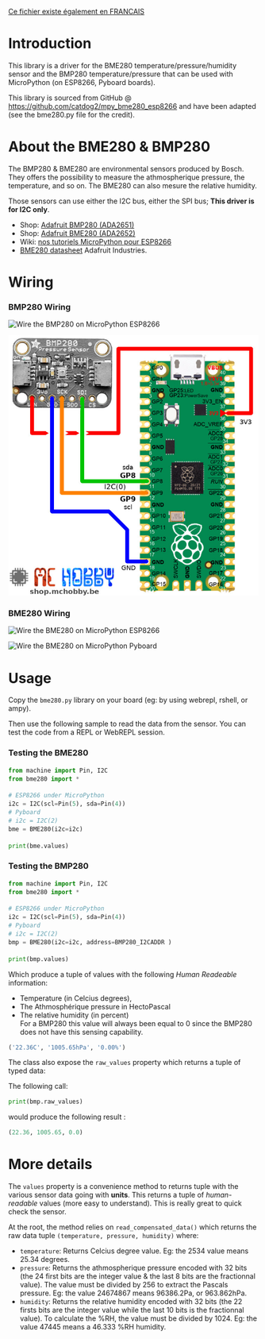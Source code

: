 [Ce fichier existe également en FRANCAIS](readme.md)

# Introduction
This library is a driver for the BME280 temperature/pressure/humidity sensor and the BMP280 temperature/pressure that can be used with MicroPython (on ESP8266, Pyboard boards).

This library is sourced from GitHub @ https://github.com/catdog2/mpy_bme280_esp8266 and have been adapted (see the bme280.py file for the credit).

# About the BME280 & BMP280

The BMP280 & BME280 are environmental sensors produced by Bosch. They offers the possibility to measure the athmospherique pressure, the temperature, and so on. The BME280 can also mesure the relative humidity.

Those sensors can use either the I2C bus, either the SPI bus; __This driver is for I2C only__.

* Shop: [Adafruit BMP280 (ADA2651)](http://shop.mchobby.be/product.php?id_product=1118)
* Shop: [Adafruit BME280 (ADA2652)](http://shop.mchobby.be/product.php?id_product=684)
* Wiki: [nos tutoriels MicroPython pour ESP8266](https://wiki.mchobby.be/index.php?title=MicroPython-Accueil#ESP8266_en_MicroPython)
* [BME280 datasheet](https://www.adafruit.com/datasheets/BST-BME280_DS001-10.pdf) Adafruit Industries.

# Wiring

### BMP280 Wiring ###
![Wire the BMP280 on MicroPython ESP8266](docs/_static/bmp280_bb.jpg)

![Wiring the BMP280 on Raspberry-Pi Pico](docs/_static/bmp280-to-pico.jpg)


### BME280 Wiring ###
![Wire the BME280 on MicroPython ESP8266](docs/_static/bme280_bb.jpg)

![Wire the BME280 on MicroPython Pyboard](docs/_static/bme280_pyboard.jpg)

# Usage
Copy the `bme280.py` library on your board (eg: by using webrepl, rshell, or ampy).

Then use the following sample to read the data from the sensor. You can test the code from a REPL or WebREPL session.

### Testing the BME280 ###

``` python
from machine import Pin, I2C
from bme280 import *

# ESP8266 under MicroPython
i2c = I2C(scl=Pin(5), sda=Pin(4))
# Pyboard
# i2c = I2C(2)
bme = BME280(i2c=i2c)

print(bme.values)
```

### Testing the BMP280 ###

``` python
from machine import Pin, I2C
from bme280 import *

# ESP8266 under MicroPython
i2c = I2C(scl=Pin(5), sda=Pin(4))
# Pyboard
# i2c = I2C(2)
bmp = BME280(i2c=i2c, address=BMP280_I2CADDR )

print(bmp.values)
```

Which produce a  tuple of values with the following _Human Readeable_ information:
* Temperature (in Celcius degrees),
* The Athmosphérique pressure in HectoPascal
* The relative humidity (in percent)<br />For a BMP280 this value will always been equal to 0 since the BMP280 does not have this sensing capability.

``` python
('22.36C', '1005.65hPa', '0.00%')
```

The class also expose the `raw_values` property which returns a tuple of typed data:

The following call:

``` python
print(bmp.raw_values)
```

would produce the following result :

``` python
(22.36, 1005.65, 0.0)
```

# More details

The `values` property is a convenience method to returns tuple with the various sensor data going with __units__. This returns a tuple of _human-readable_ values (more easy to understand). This is really great to quick check the sensor.

At the root, the method relies on `read_compensated_data()` which returns the raw data tuple `(temperature, pressure, humidity)` where:

* `temperature`: Returns Celcius degree value. Eg: the 2534 value means 25.34 degrees.
* `pressure`: Returns the athmospherique pressure encoded with 32 bits (the 24 first bits are the integer value & the last 8 bits are the fractionnal value). The value must be divided by 256 to extract the Pascals pressure. Eg: the value 24674867 means 96386.2Pa, or 963.862hPa.
* `humidity`: Returns the relative humidity encoded with 32 bits (the 22 firsts bits are the integer value while the last 10 bits is the fractionnal value). To calculate the  %RH, the value must be divided by 1024. Eg: the value 47445 means a 46.333 %RH humidity.
